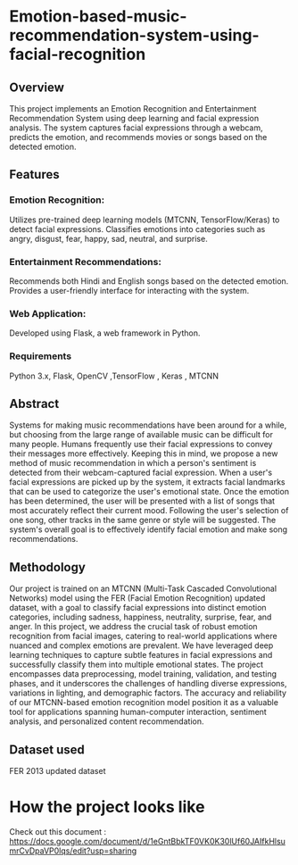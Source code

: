 # Emotion-based-music-recommendation-system-using-facial-recognition

## Overview
This project implements an Emotion Recognition and Entertainment Recommendation System using deep learning and facial expression analysis. The system captures facial expressions through a webcam, predicts the emotion, and recommends movies or songs based on the detected emotion.

## Features
### Emotion Recognition:

Utilizes pre-trained deep learning models (MTCNN, TensorFlow/Keras) to detect facial expressions.
Classifies emotions into categories such as angry, disgust, fear, happy, sad, neutral, and surprise.

### Entertainment Recommendations:

Recommends both Hindi and English songs based on the detected emotion.
Provides a user-friendly interface for interacting with the system.

### Web Application:

Developed using Flask, a web framework in Python.

### Requirements
Python 3.x, Flask, OpenCV ,TensorFlow , Keras , MTCNN

## Abstract 
Systems for making music recommendations have been around for a while, but choosing from the large range of available music can be difficult for many people. Humans frequently use their facial expressions to convey their messages more effectively. Keeping this in mind, we propose a new method of music recommendation in which a person's sentiment is detected from their webcam-captured facial expression. When a user's facial expressions are picked up by the system, it extracts facial landmarks that can be used to categorize the user's emotional state. Once the emotion has been determined, the user will be presented with a list of songs that most accurately reflect their current mood. Following the user's selection of one song, other tracks in the same genre or style will be suggested. The system's overall goal is to effectively identify facial emotion and make song recommendations. 

## Methodology
Our project is trained on an MTCNN (Multi-Task Cascaded Convolutional Networks) model using the FER (Facial Emotion Recognition) updated dataset, with a goal to classify facial expressions into distinct emotion categories, including sadness, happiness, neutrality, surprise, fear, and anger. In this project, we address the crucial task of robust emotion recognition from facial images, catering to real-world applications where nuanced and complex emotions are prevalent. We have leveraged deep learning techniques to capture subtle features in facial expressions and successfully classify them into multiple emotional states. The project encompasses data preprocessing, model training, validation, and testing phases, and it underscores the challenges of handling diverse expressions, variations in lighting, and demographic factors. The accuracy and reliability of our MTCNN-based emotion recognition model position it as a valuable tool for applications spanning human-computer interaction, sentiment analysis, and personalized content recommendation. 

## Dataset used 
FER 2013 updated dataset

# How the project looks like 
Check out this document : https://docs.google.com/document/d/1eGntBbkTF0VK0K30lUf60JAIfkHlsumrCvDpaVP0lqs/edit?usp=sharing

